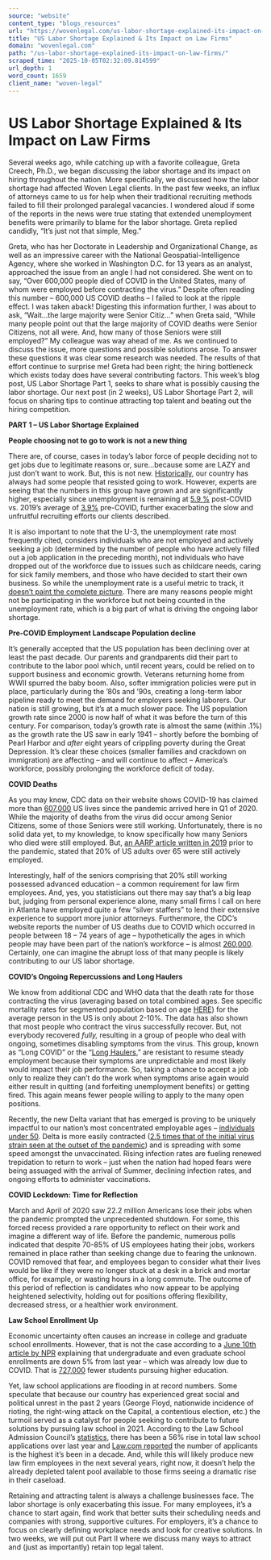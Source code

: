 ```yaml
---
source: "website"
content_type: "blogs_resources"
url: "https://wovenlegal.com/us-labor-shortage-explained-its-impact-on-law-firms/"
title: "US Labor Shortage Explained & Its Impact on Law Firms"
domain: "wovenlegal.com"
path: "/us-labor-shortage-explained-its-impact-on-law-firms/"
scraped_time: "2025-10-05T02:32:09.814599"
url_depth: 1
word_count: 1659
client_name: "woven-legal"
---
```


# US Labor Shortage Explained & Its Impact on Law Firms

Several weeks ago, while catching up with a favorite colleague, Greta Creech, Ph.D., we began discussing the labor shortage and its impact on hiring throughout the nation. More specifically, we discussed how the labor shortage had affected Woven Legal clients. In the past few weeks, an influx of attorneys came to us for help when their traditional recruiting methods failed to fill their prolonged paralegal vacancies. I wondered aloud if some of the reports in the news were true stating that extended unemployment benefits were primarily to blame for the labor shortage. Greta replied candidly, “It’s just not that simple, Meg.”  

Greta, who has her Doctorate in Leadership and Organizational Change, as well as an impressive career with the National Geospatial-Intelligence Agency, where she worked in Washington D.C. for 13 years as an analyst, approached the issue from an angle I had not considered. She went on to say, “Over 600,000 people died of COVID in the United States, many of whom were employed before contracting the virus.” Despite often reading this number – 600,000 US COVID deaths – I failed to look at the ripple effect. I was taken aback! Digesting this information further, I was about to ask, “Wait…the large majority were Senior Citiz…” when Greta said, “While many people point out that the large majority of COVID deaths were Senior Citizens, not all were. And, how many of those Seniors were still employed?” My colleague was way ahead of me. As we continued to discuss the issue, more questions and possible solutions arose. To answer these questions it was clear some research was needed. The results of that effort continue to surprise me! Greta had been right; the hiring bottleneck which exists today does have several contributing factors. This week’s blog post, US Labor Shortage Part 1, seeks to share what is possibly causing the labor shortage. Our next post (in 2 weeks), US Labor Shortage Part 2, will focus on sharing tips to continue attracting top talent and beating out the hiring competition.

**PART 1 – US Labor Shortage Explained**  

**People choosing not to go to work is not a new thing**  

There are, of course, cases in today’s labor force of people deciding not to get jobs due to legitimate reasons or, sure…because some are LAZY and just don’t want to work. But, this is not new. [Historically](https://www.census.gov/prod/99pubs/99statab/sec31.pdf), our country has always had some people that resisted going to work. However, experts are seeing that the numbers in this group have grown and are significantly higher, especially since unemployment is remaining at [5.9 %](https://www.statista.com/statistics/273909/seasonally-adjusted-monthly-unemployment-rate-in-the-us/#:~:text=U.S.%20unemployment%20rate%3A%20seasonally%20adjusted%20June%202021&text=In%20June%202021%2C%20the%20national%20unemployment%20rate%20was%20at%205.9%20percent.) post-COVID vs. 2019’s average of [3.9%](https://www.bls.gov/opub/mlr/2020/article/job-market-remains-tight-in-2019-as-the-unemployment-rate-falls-to-its-lowest-level-since-1969.htm#:~:text=The%20U.S.%20labor%20market%20remained,rate%20increased%20over%20the%20year.) pre-COVID, further exacerbating the slow and unfruitful recruiting efforts our clients described.

It is also important to note that the U-3, the unemployment rate most frequently cited, considers individuals who are not employed and actively seeking a job (determined by the number of people who have actively filled out a job application in the preceding month), not individuals who have dropped out of the workforce due to issues such as childcare needs, caring for sick family members, and those who have decided to start their own business. So while the unemployment rate is a useful metric to track, it [doesn’t paint the complete picture](https://www.bls.gov/charts/employment-situation/civilian-labor-force-participation-rate.htm). There are many reasons people might not be participating in the workforce but not being counted in the unemployment rate, which is a big part of what is driving the ongoing labor shortage.

**Pre-COVID Employment Landscape Population decline**  

It’s generally accepted that the US population has been declining over at least the past decade. Our parents and grandparents did their part to contribute to the labor pool which, until recent years, could be relied on to support business and economic growth. Veterans returning home from WWII spurred the baby boom. Also, softer immigration policies were put in place, particularly during the ’80s and ’90s, creating a long-term labor pipeline ready to meet the demand for employers seeking laborers. Our nation is still growing, but it’s at a much slower pace. The US population growth rate since 2000 is now half of what it was before the turn of this century. For comparison, today’s growth rate is almost the same (within .1%) as the growth rate the US saw in early 1941 – shortly before the bombing of Pearl Harbor and _after_ eight years of crippling poverty during the Great Depression. It’s clear these choices (smaller families and crackdown on immigration) are affecting – and will continue to affect – America’s workforce, possibly prolonging the workforce deficit of today.

**COVID Deaths**  

As you may know, CDC data on their website shows COVID-19 has claimed more than [607,000](https://covid.cdc.gov/covid-data-tracker/#trends_dailytrendsdeaths) US lives since the pandemic arrived here in Q1 of 2020. While the majority of deaths from the virus did occur among Senior Citizens, some of those Seniors were still working. Unfortunately, there is no solid data yet, to my knowledge, to know specifically how many Seniors who died were still employed. But, [an AARP article written in 2019](https://www.aarp.org/work/employers/info-2019/americans-working-past-65.html#:~:text=As%20of%20February%202019%2C%20more,those%20ages%2050%20to%2070.) prior to the pandemic, stated that 20% of US adults over 65 were still actively employed.

Interestingly, half of the seniors comprising that 20% still working possessed advanced education – a common requirement for law firm employees. And, yes, you statisticians out there may say that’s a big leap but, judging from personal experience alone, many small firms I call on here in Atlanta have employed quite a few “silver staffers” to lend their extensive experience to support more junior attorneys. Furthermore, the CDC’s website reports the number of US deaths due to COVID which occurred in people between 18 – 74 years of age – hypothetically the ages in which people may have been part of the nation’s workforce – is almost [260,000](https://www.cdc.gov/nchs/nvss/vsrr/covid_weekly/index.htm#SexAndAge). Certainly, one can imagine the abrupt loss of that many people is likely contributing to our US labor shortage.

**COVID’s Ongoing Repercussions and Long Haulers**  

We know from additional CDC and WHO data that the death rate for those contracting the virus (averaging based on total combined ages. See specific mortality rates for segmented population based on age [HERE](https://www.cdc.gov/nchs/covid19/mortality-overview.htm)) for the average person in the US is only about 2-10%. The data has also shown that most people who contract the virus successfully recover. But, not everybody recovered _fully,_ resulting in a group of people who deal with ongoing, sometimes disabling symptoms from the virus. This group, known as “Long COVID” or the “[Long Haulers,](https://www.mayoclinic.org/diseases-conditions/coronavirus/in-depth/coronavirus-long-term-effects/art-20490351)” are resistant to resume steady employment because their symptoms are unpredictable and most likely would impact their job performance. So, taking a chance to accept a job only to realize they can’t do the work when symptoms arise again would either result in quitting (and forfeiting unemployment benefits) or getting fired. This again means fewer people willing to apply to the many open positions.

Recently, the new Delta variant that has emerged is proving to be uniquely impactful to our nation’s most concentrated employable ages – [individuals under 50](https://spiral.imperial.ac.uk/handle/10044/1/89629). Delta is more easily contracted ([2.5 times that of the initial virus strain seen at the outset of the pandemic](https://spiral.imperial.ac.uk/handle/10044/1/89629)) and is spreading with some speed amongst the unvaccinated. Rising infection rates are fueling renewed trepidation to return to work – just when the nation had hoped fears were being assuaged with the arrival of Summer, declining infection rates, and ongoing efforts to administer vaccinations.

**COVID Lockdown: Time for Reflection**  

March and April of 2020 saw 22.2 million Americans lose their jobs when the pandemic prompted the unprecedented shutdown. For some, this forced recess provided a rare opportunity to reflect on their work and imagine a different way of life. Before the pandemic, numerous polls indicated that despite 70-85% of US employees hating their jobs, workers remained in place rather than seeking change due to fearing the unknown. COVID removed that fear, and employees began to consider what their lives would be like if they were no longer stuck at a desk in a brick and mortar office, for example, or wasting hours in a long commute. The outcome of this period of reflection is candidates who now appear to be applying heightened selectivity, holding out for positions offering flexibility, decreased stress, or a healthier work environment.

**Law School Enrollment Up**  

Economic uncertainty often causes an increase in college and graduate school enrollments. However, that is not the case according to a [June 10th article by NPR](https://www.npr.org/2021/06/10/1005177324/spring-numbers-show-dramatic-drop-in-college-enrollment) explaining that undergraduate and even graduate school enrollments are down 5% from last year – which was already low due to COVID. That is [727,000](https://nscresearchcenter.org/current-term-enrollment-estimates/) fewer students pursuing higher education.

Yet, law school applications are flooding in at record numbers. Some speculate that because our country has experienced great social and political unrest in the past 2 years (George Floyd, nationwide incidence of rioting, the right-wing attack on the Capital, a contentious election, etc.) the turmoil served as a catalyst for people seeking to contribute to future solutions by pursuing law school in 2021. According to the Law School Admission Council’s [statistics](https://report.lsac.org/VolumeSummaryOriginalFormat.aspx?Format=PDF), there has been a 56% rise in total law school applications over last year and [Law.com reported](https://www.law.com/2021/04/19/2021-law-school-applicant-pool-shaping-up-to-be-the-largest-in-a-decade/) the number of applicants is the highest it’s been in a decade. And, while this will likely produce new law firm employees in the next several years, right now, it doesn’t help the already depleted talent pool available to those firms seeing a dramatic rise in their caseload.

Retaining and attracting talent is always a challenge businesses face. The labor shortage is only exacerbating this issue. For many employees, it’s a chance to start again, find work that better suits their scheduling needs and companies with strong, supportive cultures. For employers, it’s a chance to focus on clearly defining workplace needs and look for creative solutions. In two weeks, we will put out Part II where we discuss many ways to attract and (just as importantly) retain top legal talent.